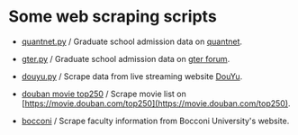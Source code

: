 # Some web scraping scripts

* [quantnet.py](quantnet.py) / Graduate school admission data on [quantnet](https://quantnet.com/tracker/).

* [gter.py](gter.py) / Graduate school admission data on [gter forum](https://gter.net/).

* [douyu.py](douyu.py) / Scrape data from live streaming website [DouYu](https://en.wikipedia.org/wiki/DouYu).

* [douban movie top250](douban) / Scrape movie list on [https://movie.douban.com/top250](https://movie.douban.com/top250).

* [bocconi](bocconi) / Scrape faculty information from Bocconi University's website.